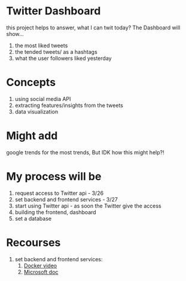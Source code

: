 # Twitter Dashboard

this project helps to answer, what I can twit today? The Dashboard will show...
1. the most liked tweets
2. the tended tweets/ as a hashtags
3. what the user followers liked yesterday

# Concepts

1. using social media API
2. extracting features/insights from the tweets
3. data visualization

# Might add

google trends for the most trends, But IDK how this might help?!

# My process will be

1. request access to Twitter api - 3/26 
2. set backend and frontend services - 3/27
3. start using Twitter api - as soon the Twitter give the access
4. building the frontend, dashboard
5. set a database 

# Recourses

1. set backend and frontend services:
   1. [Docker video](https://www.youtube.com/watch?v=Jx39roFmTNg)
   2. [Microsoft doc](https://learn.microsoft.com/en-us/training/modules/dotnet-microservices/5-exercise-create-docker-compose-file)